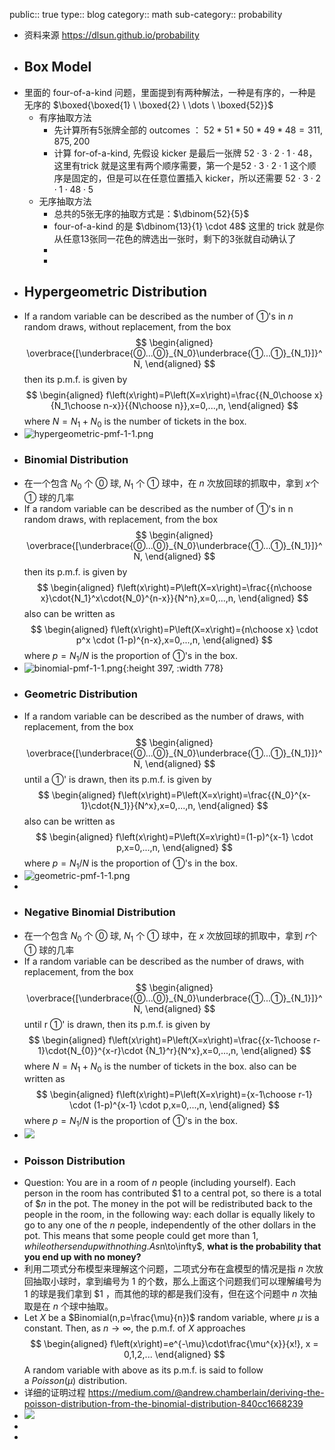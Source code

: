 public:: true
type:: blog
category:: math
sub-category:: probability

- 资料来源 https://dlsun.github.io/probability
- ## Box Model
- 里面的 four-of-a-kind 问题，里面提到有两种解法，一种是有序的，一种是无序的
  $\boxed{\boxed{1} \ \boxed{2} \ \dots \ \boxed{52}}$
	- 有序抽取方法
		- 先计算所有5张牌全部的 outcomes ：  $52*51*50*49*48 = 311,875,200$
		- 计算 for-of-a-kind, 先假设 kicker 是最后一张牌 $52 \cdot 3 \cdot 2 \cdot  1 \cdot 48$，这里有trick 就是这里有两个顺序需要，第一个是$52 \cdot 3 \cdot 2 \cdot  1$ 这个顺序是固定的，但是可以在任意位置插入 kicker，所以还需要 $52 \cdot 3 \cdot 2 \cdot  1 \cdot 48\cdot 5$
	- 无序抽取方法
		- 总共的5张无序的抽取方式是：$\dbinom{52}{5}$
		- four-of-a-kind 的是 $\dbinom{13}{1} \cdot 48$ 这里的 trick 就是你从任意13张同一花色的牌选出一张时，剩下的3张就自动确认了
		-
		-
- ## Hypergeometric Distribution
- If a random variable can be described as the number of $➀$'s in $n$ random draws, without replacement, from the box
  $$
  \begin{aligned}
  \overbrace{[\underbrace{⓪...⓪}_{N_0}\underbrace{➀...➀}_{N_1}]}^N,
  \end{aligned}
  $$
  then its p.m.f. is given by
  $$
  \begin{aligned}
  f\left(x\right)=P\left(X=x\right)=\frac{{N_0\choose x}{N_1\choose n-x}}{{N\choose n}},x=0,...,n,
  \end{aligned}
  $$
  where $N = N_1 + N_0$ is the number of tickets in the box.
- ![hypergeometric-pmf-1-1.png](../assets/hypergeometric-pmf-1-1_1685014111103_0.png)
- ### Binomial Distribution
- 在一个包含 $N_0$ 个 $⓪$ 球, $N_1$ 个 $➀$ 球中，在 $n$ 次放回球的抓取中，拿到 $x$个 $➀$ 球的几率
- If a random variable can be described as the number of $➀$'s in n random draws, with replacement, from the box
  $$
  \begin{aligned}
  \overbrace{[\underbrace{⓪...⓪}_{N_0}\underbrace{➀...➀}_{N_1}]}^N,
  \end{aligned}
  $$
  then its p.m.f. is given by
  $$
  \begin{aligned}
  f\left(x\right)=P\left(X=x\right)=\frac{{n\choose x}\cdot{N_1}^x\cdot{N_0}^{n-x}}{N^n},x=0,...,n,
  \end{aligned}
  $$
  also can be written as
  $$
  \begin{aligned}
  f\left(x\right)=P\left(X=x\right)={n\choose x} \cdot p^x \cdot (1-p)^{n-x},x=0,...,n,
  \end{aligned}
  $$
  where $p=N_1/N$ is the proportion of $➀$'s in the box.
- ![binomial-pmf-1-1.png](../assets/binomial-pmf-1-1_1685014224700_0.png){:height 397, :width 778}
- ### Geometric Distribution
- If a random variable can be described as the number of draws, with replacement, from the box
  $$
  \begin{aligned}
  \overbrace{[\underbrace{⓪...⓪}_{N_0}\underbrace{➀...➀}_{N_1}]}^N,
  \end{aligned}
  $$
  until a $➀$' is drawn, then its p.m.f. is given by
  $$
  \begin{aligned}
  f\left(x\right)=P\left(X=x\right)=\frac{{N_0}^{x-1}\cdot{N_1}}{N^x},x=0,...,n,
  \end{aligned}
  $$
  also can be written as
  $$
  \begin{aligned}
  f\left(x\right)=P\left(X=x\right)=(1-p)^{x-1} \cdot p,x=0,...,n,
  \end{aligned}
  $$
  where $p=N_1/N$ is the proportion of $➀$'s in the box.
- ![geometric-pmf-1-1.png](../assets/geometric-pmf-1-1_1685015453007_0.png)
-
- ### Negative Binomial Distribution
- 在一个包含 $N_0$ 个 $⓪$ 球, $N_1$ 个 $➀$ 球中，在 $x$ 次放回球的抓取中，拿到 $r$个 $➀$ 球的几率
- If a random variable can be described as the number of draws, with replacement, from the box
  $$
  \begin{aligned}
  \overbrace{[\underbrace{⓪...⓪}_{N_0}\underbrace{➀...➀}_{N_1}]}^N,
  \end{aligned}
  $$
  until r $➀$' is drawn, then its p.m.f. is given by
  $$
  \begin{aligned}
  f\left(x\right)=P\left(X=x\right)=\frac{{x-1\choose r-1}\cdot{N_{0}}^{x-r}\cdot {N_1}^r}{N^x},x=0,...,n,
  \end{aligned}
  $$
  where $N = N_1 + N_0$ is the number of tickets in the box.
  also can be written as 
  $$
  \begin{aligned}
  f\left(x\right)=P\left(X=x\right)={x-1\choose r-1} \cdot (1-p)^{x-1} \cdot p,x=0,...,n,
  \end{aligned}
  $$
  where $p=N_1/N$ is the proportion of $➀$'s in the box.
- ![](https://dlsun.github.io/probability/bookdown-demo_files/figure-html/negbinom-pmf-1-1.png)
- ### Poisson Distribution
- Question: You are in a room of $n$ people (including yourself). Each person in the room has contributed $1 to a central pot, so there is a total of $$n$ in the pot. The money in the pot will be redistributed back to the people in the room, in the following way: each dollar is equally likely to go to any one of the $n$ people, independently of the other dollars in the pot. This means that some people could get more than $1, while others end up with nothing.
  As $n\to\infty$, **what is the probability that you end up with no money?**
- 利用二项式分布模型来理解这个问题，二项式分布在盒模型的情况是指 $n$ 次放回抽取小球时，拿到编号为 $1$ 的个数，那么上面这个问题我们可以理解编号为  $1$ 的球是我们拿到 $1 ，而其他的球的都是我们没有，但在这个问题中  $n$ 次抽取是在 $n$ 个球中抽取。
- Let $X$ be a $Binomial(n,p=\frac{\mu}{n})$ random variable, where $\mu$ is a constant. Then, as $n\to\infty$, the p.m.f. of $X$ approaches
  $$
  \begin{aligned}
  f\left(x\right)=e^{-\mu}\cdot\frac{\mu^{x}}{x!}, x = 0,1,2,...
  \end{aligned}
  $$
  A random variable with above as its p.m.f. is said to follow a $Poisson(\mu)$ distribution.
- 详细的证明过程 https://medium.com/@andrew.chamberlain/deriving-the-poisson-distribution-from-the-binomial-distribution-840cc1668239
- ![](https://dlsun.github.io/probability/bookdown-demo_files/figure-html/poisson-pmf-1-1.png)
-
-